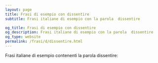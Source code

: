 ```yaml
---
layout: page
title: Frasi di esempio con dissentire 
subtitle: Frasi italiane di esempio con la parola  dissentire

og_title: Frasi di esempio con dissentire 
og_description: Frasi italiane di esempio con la parola  dissentire
og_type: website
permalink: /frasi/d/dissentire.html
---
```


Frasi italiane di esempio contenenti la parola dissentire:


